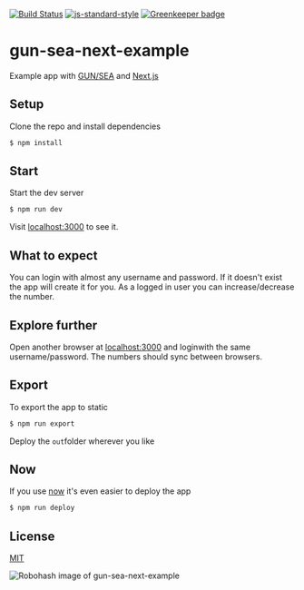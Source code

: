 [![Build Status](https://travis-ci.org/zrrrzzt/gun-sea-next-example.svg?branch=master)](https://travis-ci.org/zrrrzzt/gun-sea-next-example)
[![js-standard-style](https://img.shields.io/badge/code%20style-standard-brightgreen.svg?style=flat)](https://github.com/feross/standard)
[![Greenkeeper badge](https://badges.greenkeeper.io/zrrrzzt/gun-sea-next-example.svg)](https://greenkeeper.io/)

# gun-sea-next-example

Example app with [GUN/SEA](https://github.com/amark/gun) and [Next.js](https://github.com/zeit/next.js)

## Setup

Clone the repo and install dependencies

```bash
$ npm install
```

## Start

Start the dev server

```bash
$ npm run dev
```

Visit [localhost:3000](http://localhost:3000) to see it.

## What to expect

You can login with almost any username and password. If it doesn't exist the app will create it for you.
As a logged in user you can increase/decrease the number.

## Explore further

Open another browser at [localhost:3000](http://localhost:3000) and loginwith the same username/password. The numbers should sync between browsers.

## Export

To export the app to static

```bash
$ npm run export
```

Deploy the `out`folder wherever you like

## Now

If you use [now](https://zeit.co/now) it's even easier to deploy the app

```bash
$ npm run deploy
```

## License
[MIT](LICENSE)

![Robohash image of gun-sea-next-example](https://robots.kebabstudios.party/gun-sea-next-example.png "Robohash image of gun-sea-next-example")